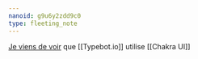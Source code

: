 ```yaml
---
nanoid: g9u6y2zdd9c0
type: fleeting_note
---
```

[Je viens de voir](https://github.com/baptisteArno/typebot.io/blob/8d66b52a3909c245c8da5872e3f7bbb8d4143c67/apps/builder/package.json#L18) que [[Typebot.io]] utilise [[Chakra UI]] 
